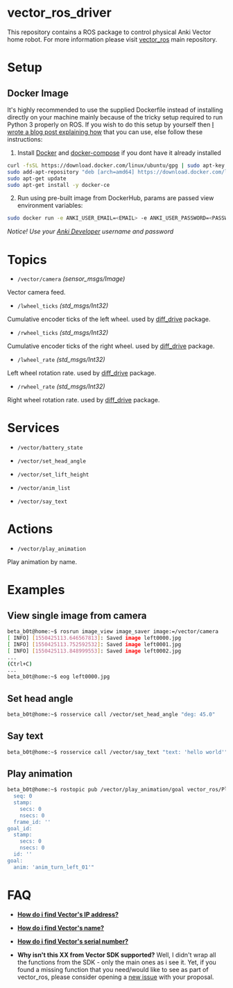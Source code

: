 # vector_ros_driver
This repository contains a ROS package to control physical Anki Vector home robot. For more information please visit [vector_ros](https://github.com/betab0t/vector_ros) main repository.

# Setup
## Docker Image
It's highly recommended to use the supplied Dockerfile instead of installing directly on your machine mainly because of the tricky setup required to run Python 3 properly on ROS. If you wish to do this setup by yourself then [I wrote a blog post explaining how](https://medium.com/@beta_b0t/how-to-setup-ros-with-python-3-44a69ca36674) that you can use, else follow these instructions:
1. Install [Docker](https://www.digitalocean.com/community/tutorials/how-to-install-and-use-docker-on-ubuntu-16-04) and [docker-compose](https://docs.docker.com/compose/install/) if you dont have it already installed
```sh
curl -fsSL https://download.docker.com/linux/ubuntu/gpg | sudo apt-key add -
sudo add-apt-repository "deb [arch=amd64] https://download.docker.com/linux/ubuntu $(lsb_release -cs) stable"
sudo apt-get update
sudo apt-get install -y docker-ce
```

2. Run using pre-built image from DockerHub, params are passed view environment variables:
```sh
sudo docker run -e ANKI_USER_EMAIL=<EMAIL> -e ANKI_USER_PASSWORD=<PASSWORD> -e VECTOR_IP=<VECTOR_IP> -e VECTOR_SERIAL=<VECTOR_SERIAL> -e VECTOR_NAME=<VECTOR_NAME> --network host -it betab0t/vector-ros-driver
```
*Notice! Use your [Anki Developer](https://developer.anki.com/) username and password*

# Topics
* `/vector/camera`  *(sensor_msgs/Image)*

Vector camera feed.

* `/lwheel_ticks` *(std_msgs/Int32)*

Cumulative encoder ticks of the left wheel. used by [diff_drive](https://github.com/merose/diff_drive) package.

* `/rwheel_ticks`  *(std_msgs/Int32)*

Cumulative encoder ticks of the right wheel. used by [diff_drive](https://github.com/merose/diff_drive) package.

* `/lwheel_rate`  *(std_msgs/Int32)*

Left wheel rotation rate. used by [diff_drive](https://github.com/merose/diff_drive) package.

* `/rwheel_rate`  *(std_msgs/Int32)*

Right wheel rotation rate. used by [diff_drive](https://github.com/merose/diff_drive) package.

# Services

* `/vector/battery_state`

* `/vector/set_head_angle`

* `/vector/set_lift_height`

* `/vector/anim_list`

* `/vector/say_text`

# Actions

* `/vector/play_animation`

Play animation by name.

# Examples
## View single image from camera
```sh
beta_b0t@home:~$ rosrun image_view image_saver image:=/vector/camera
[ INFO] [1550425113.646567813]: Saved image left0000.jpg
[ INFO] [1550425113.752592532]: Saved image left0001.jpg
[ INFO] [1550425113.848999553]: Saved image left0002.jpg
...
(Ctrl+C)
...
beta_b0t@home:~$ eog left0000.jpg
```

## Set head angle
```sh
beta_b0t@home:~$ rosservice call /vector/set_head_angle "deg: 45.0"
```

## Say text
```sh
beta_b0t@home:~$ rosservice call /vector/say_text "text: 'hello world'"
```

## Play animation 
```sh
beta_b0t@home:~$ rostopic pub /vector/play_animation/goal vector_ros/PlayAnimationActionGoal "header:
  seq: 0
  stamp:
    secs: 0
    nsecs: 0
  frame_id: ''
goal_id:
  stamp:
    secs: 0
    nsecs: 0
  id: ''
goal:
  anim: 'anim_turn_left_01'"
```

# FAQ
- **[How do i find Vector's IP address?](https://developer.anki.com/vector/docs/troubleshooting.html#can-t-find-vector-s-ip-address)**

- **[How do i find Vector's name?](https://developer.anki.com/vector/docs/troubleshooting.html#can-t-find-robot-name)**

- **[How do i find Vector's serial number?](https://developer.anki.com/vector/docs/troubleshooting.html#can-t-find-serial-number)**

- **Why isn't this XX from Vector SDK supported?** Well, I didn't wrap all the functions from the SDK - only the main ones as i see it. Yet, if you found a missing function that you need/would like to see as part of vector_ros, please consider opening a [new issue](https://github.com/betab0t/vector_ros/issues/new) with your proposal.
